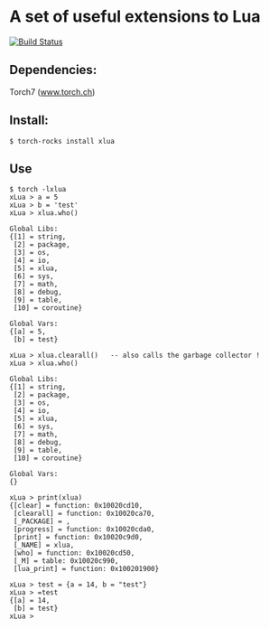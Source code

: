 # A set of useful extensions to Lua

[![Build Status](https://travis-ci.org/torch/xlua.svg)](https://travis-ci.org/torch/xlua) 

## Dependencies:
Torch7 (www.torch.ch)

## Install:
```
$ torch-rocks install xlua
```

## Use
```
$ torch -lxlua
xLua > a = 5
xLua > b = 'test'
xLua > xlua.who()

Global Libs:
{[1] = string,
 [2] = package,
 [3] = os,
 [4] = io,
 [5] = xlua,
 [6] = sys,
 [7] = math,
 [8] = debug,
 [9] = table,
 [10] = coroutine}

Global Vars:
{[a] = 5,
 [b] = test}

xLua > xlua.clearall()   -- also calls the garbage collector !
xLua > xlua.who()

Global Libs:
{[1] = string,
 [2] = package,
 [3] = os,
 [4] = io,
 [5] = xlua,
 [6] = sys,
 [7] = math,
 [8] = debug,
 [9] = table,
 [10] = coroutine}

Global Vars:
{}

xLua > print(xlua)
{[clear] = function: 0x10020cd10,
 [clearall] = function: 0x10020ca70,
 [_PACKAGE] = ,
 [progress] = function: 0x10020cda0,
 [print] = function: 0x10020c9d0,
 [_NAME] = xlua,
 [who] = function: 0x10020cd50,
 [_M] = table: 0x10020c990,
 [lua_print] = function: 0x100201900}

xLua > test = {a = 14, b = "test"}
xLua > =test
{[a] = 14,
 [b] = test}
xLua > 
```
